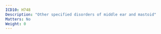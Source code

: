```yaml
---
ICD10: H748
Description: "Other specified disorders of middle ear and mastoid"
Matters: No
Weight: 0
---
```



